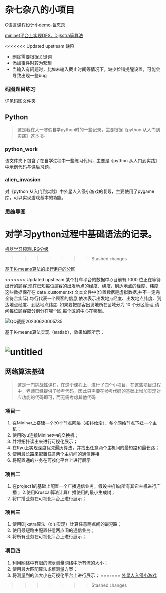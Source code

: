 # 杂七杂八的小项目

[C语言课程设计小demo-备忘录](./C语言课程设计小demo-备忘录/README.md)

[mininet平台上实现DFS、Dijkstra等算法](./mininet平台上实现DFS、Dijkstra等算法/README.md)

<<<<<<< Updated upstream
缺陷
- 删除需要根据关键词
- 添加事件时较为繁琐
- 当输入有问题时，比如未输入截止时间等情况下，缺少检错提醒设置，可能会导致出现一些bug
### 码图题目练习
详见码图文件夹
## Python
> 这是我在大一寒假自学python时的一些记录，主要根据《python 从入门到实践》这本书。
### python_work
该文件夹下包含了在自学过程中一些练习代码，主要是《python 从入门到实践》中示例代码与课后习题。
### alien_invasion
对《python 从入门到实践》中外星人入侵小游戏的复现，主要使用了pygame库，可以实现游戏基本的功能。
### 思维导图
对学习python过程中基础语法的记录。
=======
[机器学习预测LRG分级](./机器学习预测LRG分级/README.md)
>>>>>>> Stashed changes

[基于K-means算法的出行用户的分区](./基于K-means算法的出行用户的分区/README.md)

<<<<<<< Updated upstream
某个打车平台的数据中心目前有 1000 位正在等待出行的顾客.现在已知每位顾客的出发地点的经度、纬度，到达地点的经度、纬度.这些数据保存在 data_customer.txt 文本文件中(位置数据是虚拟数据,并不一定完全符合实际).每行代表一个顾客的信息,依次表示出发地点经度、出发地点纬度、到达地点经度、到达地点纬度. 如果要把顾客出发地所在区域分为 10 个分区管理,请问每位顾客应分别分在哪个区,每个区的中心在哪里。

![QQ截图20230620005735](https://zjyimage.oss-cn-beijing.aliyuncs.com/202306200059400.png)

基于K-means算法实现（matlab），效果如图所示：

![untitled](https://zjyimage.oss-cn-beijing.aliyuncs.com/202306200059376.png)
=======
## 网络算法基础
> 这是一门挑战性课程，在这个课程上，进行了四个小项目，在这些项目过程中，老师已经提供了参考代码，因此只需要在参考代码的基础上增加实现对应功能的代码即可，而无需考虑其他代码
### 项目一
1. 在Mininet上搭建一个20个节点网络（拓扑给定），每个网络节点下挂一个主机；
2. 使用Ryu连接Mininet中的交换机；
3. 并将拓扑读出来进行可视化展示；
4. 在Ryu上实现深度优先遍历算法，并找出任意两个主机间的最短路和最长路；
5. 使用最长路来配置任意两个主机间的通信连接
6. 将配置通的业务在可视化平台上进行展示 
### 项目二
1. 在project1的基础上配置一个广播通信业务，假设主机1向所有其它主机进行广播；
2.使用Kruscal算法计算广播使用的最小生成树；
3.  将广播业务在可视化平台上进行展示；
### 项目三
1. 使用Dijkstra算法（dial实现）计算任意两点间的最短路；
2. 使用最短路由配置任意两点间的通信业务；
3. 将所有业务在可视化平台上进行展示；
### 项目四
1. 利用网络中有限的流表测量网络中所有流的大小；
2. 使用最大匹配算法求解测量方案；
3. 将测量到的流大小在可视化平台上进行展示；
=======
[外星人入侵小游戏](./外星人入侵小游戏/README.md)
>>>>>>> Stashed changes
